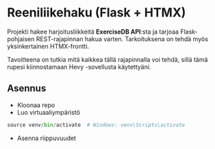 # Reeniliikehaku (Flask + HTMX)

Projekti hakee harjoitusliikkeitä **ExerciseDB API**:sta ja tarjoaa Flask-pohjaisen REST-rajapinnan hakua varten. Tarkoituksena on tehdä myös yksinkertainen HTMX-frontti.

Tavoitteena on tutkia mitä kaikkea tällä rajapinnalla voi tehdä, sillä tämä rupesi kiinnostamaan Hevy -sovellusta käytettyäni.

## Asennus
* Kloonaa repo
* Luo virtuaaliympäristö
```python -m venv venv
source venv/bin/activate  # Windows: venv\Scripts\activate
```
* Asenna riippuvuudet
```pip install -r requirements.txt
```